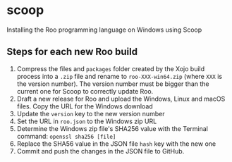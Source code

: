 # scoop
Installing the Roo programming language on Windows using Scoop

## Steps for each new Roo build
1. Compress the files and `packages` folder created by the Xojo build process into a `.zip` file and rename to `roo-XXX-win64.zip` (where `XXX` is the version number). The version number must be bigger than the current one for Scoop to correctly update Roo.
2. Draft a new release for Roo and upload the Windows, Linux and macOS files. Copy the URL for the Windows download
3. Update the `version` key to the new version number
4. Set the URL in `roo.json` to the Windows zip URL
5. Determine the Windows zip file's SHA256 value with the Terminal command: `openssl sha256 [file]`
6. Replace the SHA56 value in the JSON file `hash` key with the new one
7. Commit and push the changes in the JSON file to GitHub.
